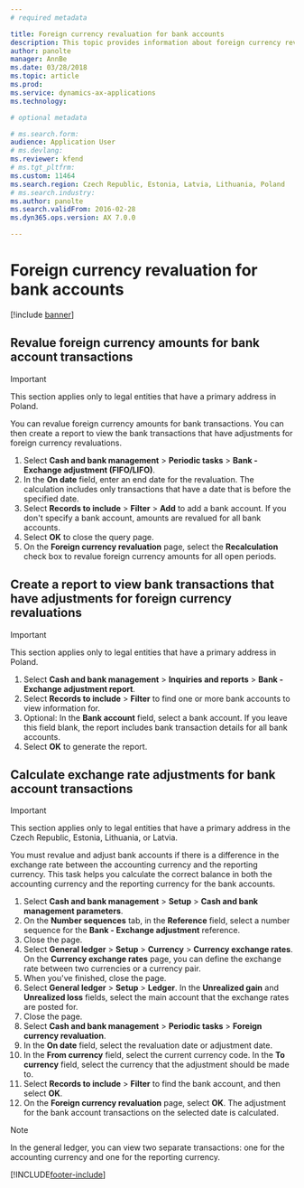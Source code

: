 ```yaml
---
# required metadata

title: Foreign currency revaluation for bank accounts
description: This topic provides information about foreign currency revaluation for bank accounts.
author: panolte
manager: AnnBe
ms.date: 03/28/2018
ms.topic: article
ms.prod: 
ms.service: dynamics-ax-applications
ms.technology: 

# optional metadata

# ms.search.form:
audience: Application User
# ms.devlang: 
ms.reviewer: kfend
# ms.tgt_pltfrm: 
ms.custom: 11464
ms.search.region: Czech Republic, Estonia, Latvia, Lithuania, Poland
# ms.search.industry: 
ms.author: panolte
ms.search.validFrom: 2016-02-28
ms.dyn365.ops.version: AX 7.0.0

---
```


# Foreign currency revaluation for bank accounts

[!include [banner](../includes/banner.md)]

## Revalue foreign currency amounts for bank account transactions

> [!IMPORTANT]
> This section applies only to legal entities that have a primary address in Poland.

You can revalue foreign currency amounts for bank transactions. You can then create a report to view the bank transactions that have adjustments for foreign currency revaluations.

1. Select **Cash and bank management** &gt; **Periodic tasks** &gt; **Bank - Exchange adjustment (FIFO/LIFO)**.
2. In the **On date** field, enter an end date for the revaluation. The calculation includes only transactions that have a date that is before the specified date.
3. Select **Records to include** &gt; **Filter** &gt; **Add** to add a bank account. If you don't specify a bank account, amounts are revalued for all bank accounts.
4. Select **OK** to close the query page.
5. On the **Foreign currency revaluation** page, select the **Recalculation** check box to revalue foreign currency amounts for all open periods.

## Create a report to view bank transactions that have adjustments for foreign currency revaluations

> [!IMPORTANT]
> This section applies only to legal entities that have a primary address in Poland.

1. Select **Cash and bank management** &gt; **Inquiries and reports** &gt; **Bank - Exchange adjustment report**.
2. Select **Records to include** &gt; **Filter** to find one or more bank accounts to view information for.
3. Optional: In the **Bank account** field, select a bank account. If you leave this field blank, the report includes bank transaction details for all bank accounts.
4. Select **OK** to generate the report. 

## Calculate exchange rate adjustments for bank account transactions

> [!IMPORTANT]
> This section applies only to legal entities that have a primary address in the Czech Republic, Estonia, Lithuania, or Latvia.

You must revalue and adjust bank accounts if there is a difference in the exchange rate between the accounting currency and the reporting currency. This task helps you calculate the correct balance in both the accounting currency and the reporting currency for the bank accounts.

1. Select **Cash and bank management** &gt; **Setup** &gt; **Cash and bank management parameters**.
2. On the **Number sequences** tab, in the **Reference** field, select a number sequence for the **Bank - Exchange adjustment** reference.
3. Close the page.
4. Select **General ledger** &gt; **Setup** &gt; **Currency** &gt; **Currency exchange rates**. On the **Currency exchange rates** page, you can define the exchange rate between two currencies or a currency pair.
5. When you've finished, close the page.
6. Select **General ledger** &gt; **Setup** &gt; **Ledger**. In the **Unrealized gain** and **Unrealized loss** fields, select the main account that the exchange rates are posted for.
7. Close the page.
8. Select **Cash and bank management** &gt; **Periodic tasks** &gt; **Foreign currency revaluation**.
9. In the **On date** field, select the revaluation date or adjustment date.
10. In the **From currency** field, select the current currency code. In the **To currency** field, select the currency that the adjustment should be made to.
11. Select **Records to include** &gt; **Filter** to find the bank account, and then select **OK**.
12. On the **Foreign currency revaluation** page, select **OK**. The adjustment for the bank account transactions on the selected date is calculated.

> [!NOTE]
> In the general ledger, you can view two separate transactions: one for the accounting currency and one for the reporting currency.


[!INCLUDE[footer-include](../../includes/footer-banner.md)]